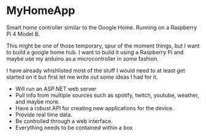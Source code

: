 # MyHomeApp
Smart home controller similar to the Google Home. Running on a Raspberry Pi 4 Model B.

This might be one of those temporary, spur of the moment things, but I want to build a google home hub. I want to build it using a Raspberry Pi and maybe use my arduino as a microcontroller in some fashion.

I have already whishlisted most of the stuff I would need to at least get started on it but first let me write out some ideas I had for it.

* Will run an ASP.NET web server
* Pull info from multiple sources such as spotify, twitch, youtube, weather, and maybe more.
* Have a robust API for creating new applications for the device.
* Provide real time data.
* Be controlled through a web interface.
* Everything needs to be contained within a box

